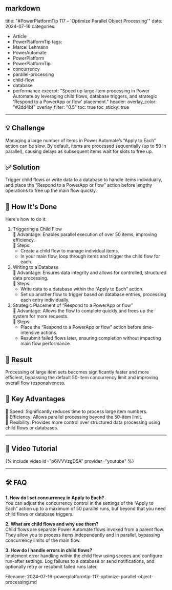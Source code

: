 markdown
---
title: "#PowerPlatformTip 117 – 'Optimize Parallel Object Processing'"
date: 2024-07-16
categories:
  - Article
  - PowerPlatformTip
tags:
  - Marcel Lehmann
  - PowerAutomate
  - PowerPlatform
  - PowerPlatformTip
  - concurrency
  - parallel-processing
  - child-flow
  - database
  - performance
excerpt: "Speed up large-item processing in Power Automate by leveraging child flows, database triggers, and strategic 'Respond to a PowerApp or flow' placement."
header:
  overlay_color: "#2dd4bf"
  overlay_filter: "0.5"
toc: true
toc_sticky: true
---

## 💡 Challenge
Managing a large number of items in Power Automate’s “Apply to Each” action can be slow. By default, items are processed sequentially (up to 50 in parallel), causing delays as subsequent items wait for slots to free up.

## ✅ Solution
Trigger child flows or write data to a database to handle items individually, and place the “Respond to a PowerApp or flow” action before lengthy operations to free up the main flow quickly.

## 🔧 How It's Done
Here's how to do it:
1. Triggering a Child Flow  
   🔸 Advantage: Enables parallel execution of over 50 items, improving efficiency.  
   🔸 Steps:  
     - Create a child flow to manage individual items.  
     - In your main flow, loop through items and trigger the child flow for each.  
2. Writing to a Database  
   🔸 Advantage: Ensures data integrity and allows for controlled, structured data processing.  
   🔸 Steps:  
     - Write data to a database within the “Apply to Each” action.  
     - Set up another flow to trigger based on database entries, processing each entry individually.  
3. Strategic Placement of “Respond to a PowerApp or flow”  
   🔸 Advantage: Allows the flow to complete quickly and frees up the system for more requests.  
   🔸 Steps:  
     - Place the “Respond to a PowerApp or flow” action before time-intensive actions.  
     - Resubmit failed flows later, ensuring completion without impacting main flow performance.

## 🎉 Result
Processing of large item sets becomes significantly faster and more efficient, bypassing the default 50-item concurrency limit and improving overall flow responsiveness.

## 🌟 Key Advantages
🔸 Speed: Significantly reduces time to process large item numbers.  
🔸 Efficiency: Allows parallel processing beyond the 50-item limit.  
🔸 Flexibility: Provides more control over structured data processing using child flows or databases.

---

## 🎥 Video Tutorial
{% include video id="p6iVVVzgD5A" provider="youtube" %}

---

## 🛠️ FAQ
**1. How do I set concurrency in Apply to Each?**  
You can adjust the concurrency control in the settings of the “Apply to Each” action up to a maximum of 50 parallel runs, but beyond that you need child flows or database triggers.

**2. What are child flows and why use them?**  
Child flows are separate Power Automate flows invoked from a parent flow. They allow you to process items independently and in parallel, bypassing concurrency limits of the main flow.

**3. How do I handle errors in child flows?**  
Implement error handling within the child flow using scopes and configure run-after settings. Log failures to a database or send notifications, and optionally retry or resubmit failed runs later.


Filename: 2024-07-16-powerplatformtip-117-optimize-parallel-object-processing.md